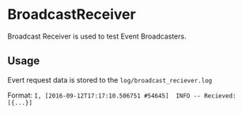 # BroadcastReceiver
Broadcast Receiver is used to test Event Broadcasters.

## Usage
Evert request data is stored to the `log/broadcast_reciever.log`

Format: `I, [2016-09-12T17:17:10.506751 #54645]  INFO -- Recieved: [{...}]`
